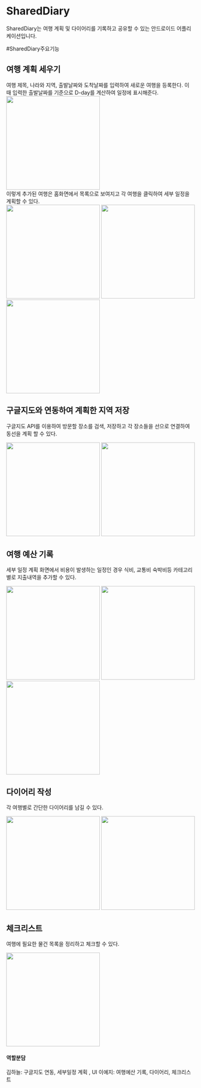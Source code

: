 # SharedDiary
SharedDiary는 여행 계획 및 다이어리를 기록하고 공유할 수 있는 안드로이드 어플리케이션입니다.

#SharedDiary주요기능

## 여행 계획 세우기
여행 제목, 나라와 지역, 출발날짜와 도착날짜를 입력하여 새로운 여행을 등록한다. 이 때 입력한 출발날짜를 기준으로 D-day를 계산하여 일정에 표시해준다.
<br>
<img src="/image/travel1.png" width="250px" heigth="510px">
<br>
이렇게 추가된 여행은 홈화면에서 목록으로 보여지고 각 여행을 클릭하여 세부 일정을 계획할 수 있다.
<br>
<img src="/image/home.png" width="250px" heigth="510px">
<img src="/image/travel2.png" width="250px" heigth="510px">
<img src="/image/travel3.png" width="250px" heigth="510px">


## 구글지도와 연동하여 계획한 지역 저장
구글지도 API를 이용하여 방문할 장소를 검색, 저장하고 각 장소들을 선으로 연결하여 동선을 계획 할 수 있다.

<img src="/image/map1.png" width="250px" heigth="510px">
<img src="/image/map2.png" width="250px" heigth="510px">


## 여행 예산 기록
세부 일정 계획 화면에서 비용이 발생하는 일정인 경우 식비, 교통비 숙박비등 카테고리별로 지출내역을 추가할 수 있다.

<img src="/image/travel3.png" width="250px" heigth="510px">
<img src="/image/cost1.png" width="250px" heigth="510px">
<img src="/image/cost2.png" width="250px" heigth="510px">


## 다이어리 작성
각 여행별로 간단한 다이어리를 남길 수 있다.

<img src="/image/diary1.png" width="250px" heigth="510px">
<img src="/image/diary2.png" width="250px" heigth="510px">


## 체크리스트
여행에 필요한 물건 목록을 정리하고 체크할 수 있다.

<img src="/image/check.png" width="250px" heigth="510px">

#### 역할분담
김하늘: 구글지도 연동, 세부일정 계획 , UI
이예지: 여행예산 기록, 다이어리, 체크리스트
